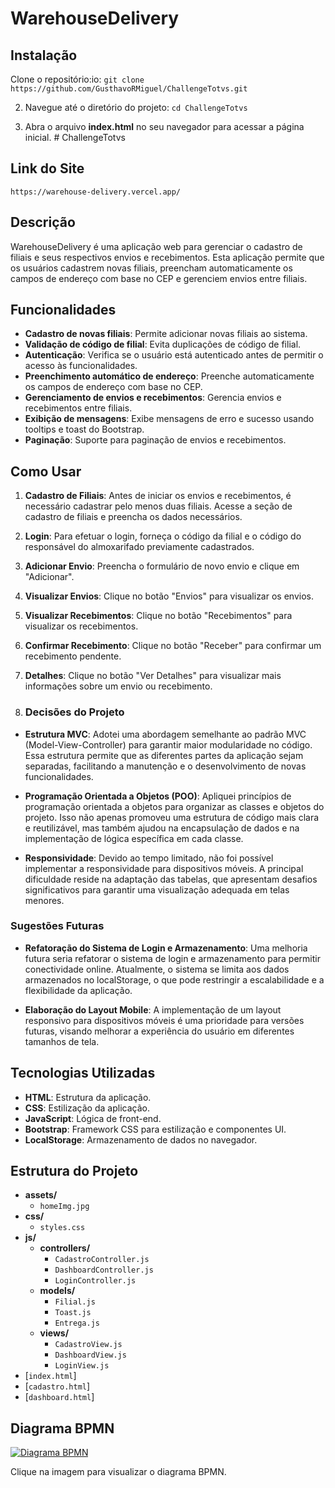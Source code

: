 # WarehouseDelivery

## Instalação

Clone o repositório:io:
   `git clone https://github.com/GusthavoRMiguel/ChallengeTotvs.git`

2. Navegue até o diretório do projeto:
   `cd ChallengeTotvs`

3. Abra o arquivo **index.html** no seu navegador para acessar a página inicial. # ChallengeTotvs


## Link do Site

`https://warehouse-delivery.vercel.app/`

## Descrição

WarehouseDelivery é uma aplicação web para gerenciar o cadastro de filiais e seus respectivos envios e recebimentos. Esta aplicação permite que os usuários cadastrem novas filiais, preencham automaticamente os campos de endereço com base no CEP e gerenciem envios entre filiais.

## Funcionalidades

- **Cadastro de novas filiais**: Permite adicionar novas filiais ao sistema.
- **Validação de código de filial**: Evita duplicações de código de filial.
- **Autenticação**: Verifica se o usuário está autenticado antes de permitir o acesso às funcionalidades.
- **Preenchimento automático de endereço**: Preenche automaticamente os campos de endereço com base no CEP.
- **Gerenciamento de envios e recebimentos**: Gerencia envios e recebimentos entre filiais.
- **Exibição de mensagens**: Exibe mensagens de erro e sucesso usando tooltips e toast do Bootstrap.
- **Paginação**: Suporte para paginação de envios e recebimentos.

## Como Usar

1. **Cadastro de Filiais**: Antes de iniciar os envios e recebimentos, é necessário cadastrar pelo menos duas filiais. Acesse a seção de cadastro de filiais e preencha os dados necessários.
2. **Login**: Para efetuar o login, forneça o código da filial e o código do responsável do almoxarifado previamente cadastrados.
3. **Adicionar Envio**: Preencha o formulário de novo envio e clique em "Adicionar".
4. **Visualizar Envios**: Clique no botão "Envios" para visualizar os envios.
5. **Visualizar Recebimentos**: Clique no botão "Recebimentos" para visualizar os recebimentos.
6. **Confirmar Recebimento**: Clique no botão "Receber" para confirmar um recebimento pendente.
7. **Detalhes**: Clique no botão "Ver Detalhes" para visualizar mais informações sobre um envio ou recebimento.

8. ### Decisões do Projeto

- **Estrutura MVC**: Adotei uma abordagem semelhante ao padrão MVC (Model-View-Controller) para garantir maior modularidade no código. Essa estrutura permite que as diferentes partes da aplicação sejam separadas, facilitando a manutenção e o desenvolvimento de novas funcionalidades.

- **Programação Orientada a Objetos (POO)**: Apliquei princípios de programação orientada a objetos para organizar as classes e objetos do projeto. Isso não apenas promoveu uma estrutura de código mais clara e reutilizável, mas também ajudou na encapsulação de dados e na implementação de lógica específica em cada classe.

- **Responsividade**: Devido ao tempo limitado, não foi possível implementar a responsividade para dispositivos móveis. A principal dificuldade reside na adaptação das tabelas, que apresentam desafios significativos para garantir uma visualização adequada em telas menores.

### Sugestões Futuras

- **Refatoração do Sistema de Login e Armazenamento**: Uma melhoria futura seria refatorar o sistema de login e armazenamento para permitir conectividade online. Atualmente, o sistema se limita aos dados armazenados no localStorage, o que pode restringir a escalabilidade e a flexibilidade da aplicação.

- **Elaboração do Layout Mobile**: A implementação de um layout responsivo para dispositivos móveis é uma prioridade para versões futuras, visando melhorar a experiência do usuário em diferentes tamanhos de tela.



## Tecnologias Utilizadas

- **HTML**: Estrutura da aplicação.
- **CSS**: Estilização da aplicação.
- **JavaScript**: Lógica de front-end.
- **Bootstrap**: Framework CSS para estilização e componentes UI.
- **LocalStorage**: Armazenamento de dados no navegador.


## Estrutura do Projeto

- **assets/**
  - `homeImg.jpg`
- **css/**
  - `styles.css`
- **js/**
  - **controllers/**
    - `CadastroController.js`
    - `DashboardController.js`
    - `LoginController.js`
  - **models/**
    - `Filial.js`
    - `Toast.js`
    - `Entrega.js`
  - **views/**
    - `CadastroView.js`
    - `DashboardView.js`
    - `LoginView.js`
- [`index.html`]
- [`cadastro.html`]
- [`dashboard.html`]



## Diagrama BPMN

[![Diagrama BPMN](https://via.placeholder.com/150)](https://miro.com/app/live-embed/uXjVLYUBjlQ=/?moveToViewport=1265,-28,3067,3312&embedId=1032483062)

Clique na imagem para visualizar o diagrama BPMN.

